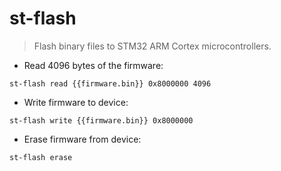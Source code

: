 # st-flash

> Flash binary files to STM32 ARM Cortex microcontrollers.

- Read 4096 bytes of the firmware:

`st-flash read {{firmware.bin}} 0x8000000 4096`

- Write firmware to device:

`st-flash write {{firmware.bin}} 0x8000000`

- Erase firmware from device:

`st-flash erase`
